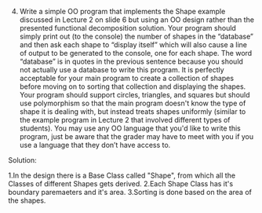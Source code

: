 4. Write a simple OO program that implements the Shape example discussed in Lecture 2 on slide 6 but using an OO design rather than the presented functional decomposition solution. Your program should simply print out (to the console) the number of shapes in the “database” and then ask each shape to “display itself” which will also cause a line of output to be generated to the console, one for each shape. The word “database” is in quotes in the previous sentence because you should not actually use a database to write this program. It is perfectly acceptable for your main program to create a collection of shapes before moving on to sorting that collection and displaying the shapes. Your program should support circles, triangles, and squares but should use polymorphism so that the main program doesn't know the type of shape it is dealing with, but instead treats shapes uniformly (similar to the example program in Lecture 2 that involved different types of students). You may use any OO language that you'd like to write this program, just be aware that the grader may have to meet with you if you use a language that they don’t have access to.

Solution:

1.In the design there is a Base Class called "Shape", from which all the Classes of different Shapes gets derived.
2.Each Shape Class has it's boundary paremaeters and it's area.
3.Sorting is done based on the area of the shapes.
